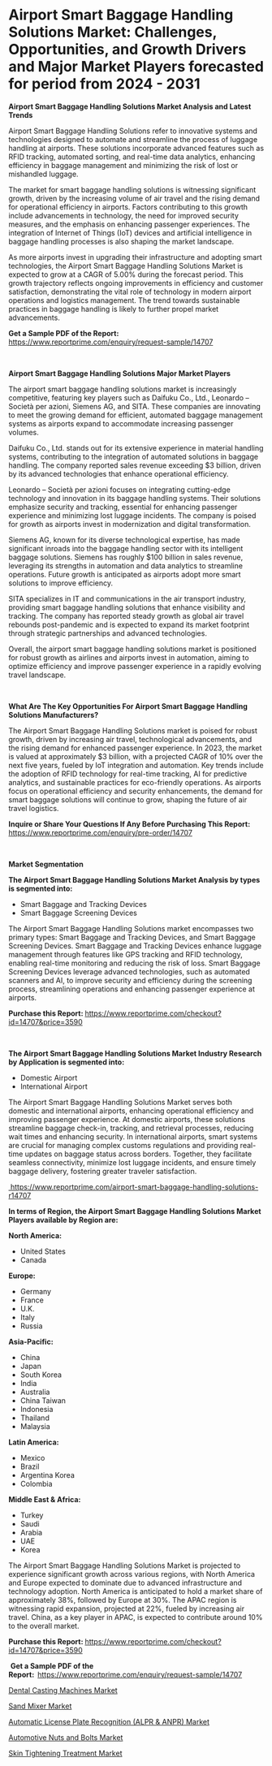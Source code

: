 <p><h1>Airport Smart Baggage Handling Solutions Market: Challenges, Opportunities, and Growth Drivers and Major Market Players forecasted for period from 2024 - 2031</h1></p><p><strong>Airport Smart Baggage Handling Solutions Market Analysis and Latest Trends</strong></p>
<p><p>Airport Smart Baggage Handling Solutions refer to innovative systems and technologies designed to automate and streamline the process of luggage handling at airports. These solutions incorporate advanced features such as RFID tracking, automated sorting, and real-time data analytics, enhancing efficiency in baggage management and minimizing the risk of lost or mishandled luggage.</p><p>The market for smart baggage handling solutions is witnessing significant growth, driven by the increasing volume of air travel and the rising demand for operational efficiency in airports. Factors contributing to this growth include advancements in technology, the need for improved security measures, and the emphasis on enhancing passenger experiences. The integration of Internet of Things (IoT) devices and artificial intelligence in baggage handling processes is also shaping the market landscape.</p><p>As more airports invest in upgrading their infrastructure and adopting smart technologies, the Airport Smart Baggage Handling Solutions Market is expected to grow at a CAGR of 5.00% during the forecast period. This growth trajectory reflects ongoing improvements in efficiency and customer satisfaction, demonstrating the vital role of technology in modern airport operations and logistics management. The trend towards sustainable practices in baggage handling is likely to further propel market advancements.</p></p>
<p><strong>Get a Sample PDF of the Report:&nbsp;</strong> <a href="https://www.reportprime.com/enquiry/request-sample/14707?utm_campaign=33&utm_medium=2&utm_source=Github&utm_content=ia&utm_term=29112024&utm_id=airport-smart-baggage-handling-solutions">https://www.reportprime.com/enquiry/request-sample/14707</a></p>
<p>&nbsp;</p>
<p><strong>Airport Smart Baggage Handling Solutions Major Market Players</strong></p>
<p><p>The airport smart baggage handling solutions market is increasingly competitive, featuring key players such as Daifuku Co., Ltd., Leonardo – Società per azioni, Siemens AG, and SITA. These companies are innovating to meet the growing demand for efficient, automated baggage management systems as airports expand to accommodate increasing passenger volumes.</p><p>Daifuku Co., Ltd. stands out for its extensive experience in material handling systems, contributing to the integration of automated solutions in baggage handling. The company reported sales revenue exceeding $3 billion, driven by its advanced technologies that enhance operational efficiency.</p><p>Leonardo – Società per azioni focuses on integrating cutting-edge technology and innovation in its baggage handling systems. Their solutions emphasize security and tracking, essential for enhancing passenger experience and minimizing lost luggage incidents. The company is poised for growth as airports invest in modernization and digital transformation.</p><p>Siemens AG, known for its diverse technological expertise, has made significant inroads into the baggage handling sector with its intelligent baggage solutions. Siemens has roughly $100 billion in sales revenue, leveraging its strengths in automation and data analytics to streamline operations. Future growth is anticipated as airports adopt more smart solutions to improve efficiency.</p><p>SITA specializes in IT and communications in the air transport industry, providing smart baggage handling solutions that enhance visibility and tracking. The company has reported steady growth as global air travel rebounds post-pandemic and is expected to expand its market footprint through strategic partnerships and advanced technologies.</p><p>Overall, the airport smart baggage handling solutions market is positioned for robust growth as airlines and airports invest in automation, aiming to optimize efficiency and improve passenger experience in a rapidly evolving travel landscape.</p></p>
<p>&nbsp;</p>
<p><strong>What Are The Key Opportunities For Airport Smart Baggage Handling Solutions Manufacturers?</strong></p>
<p><p>The Airport Smart Baggage Handling Solutions market is poised for robust growth, driven by increasing air travel, technological advancements, and the rising demand for enhanced passenger experience. In 2023, the market is valued at approximately $3 billion, with a projected CAGR of 10% over the next five years, fueled by IoT integration and automation. Key trends include the adoption of RFID technology for real-time tracking, AI for predictive analytics, and sustainable practices for eco-friendly operations. As airports focus on operational efficiency and security enhancements, the demand for smart baggage solutions will continue to grow, shaping the future of air travel logistics.</p></p>
<p><strong>Inquire or Share Your Questions If Any Before Purchasing This Report:</strong> <a href="https://www.reportprime.com/enquiry/pre-order/14707?utm_campaign=33&utm_medium=2&utm_source=Github&utm_content=ia&utm_term=29112024&utm_id=airport-smart-baggage-handling-solutions">https://www.reportprime.com/enquiry/pre-order/14707</a></p>
<p>&nbsp;</p>
<p><strong>Market Segmentation</strong></p>
<p><strong>The Airport Smart Baggage Handling Solutions Market Analysis by types is segmented into:</strong></p>
<p><ul><li>Smart Baggage and Tracking Devices</li><li>Smart Baggage Screening Devices</li></ul></p>
<p><p>The Airport Smart Baggage Handling Solutions market encompasses two primary types: Smart Baggage and Tracking Devices, and Smart Baggage Screening Devices. Smart Baggage and Tracking Devices enhance luggage management through features like GPS tracking and RFID technology, enabling real-time monitoring and reducing the risk of loss. Smart Baggage Screening Devices leverage advanced technologies, such as automated scanners and AI, to improve security and efficiency during the screening process, streamlining operations and enhancing passenger experience at airports.</p></p>
<p><strong>Purchase this Report:&nbsp;</strong><a href="https://www.reportprime.com/checkout?id=14707&price=3590&utm_campaign=33&utm_medium=2&utm_source=Github&utm_content=ia&utm_term=29112024&utm_id=airport-smart-baggage-handling-solutions">https://www.reportprime.com/checkout?id=14707&price=3590</a></p>
<p>&nbsp;</p>
<p><strong>The Airport Smart Baggage Handling Solutions Market Industry Research by Application is segmented into:</strong></p>
<p><ul><li>Domestic Airport</li><li>International Airport</li></ul></p>
<p><p>The Airport Smart Baggage Handling Solutions Market serves both domestic and international airports, enhancing operational efficiency and improving passenger experience. At domestic airports, these solutions streamline baggage check-in, tracking, and retrieval processes, reducing wait times and enhancing security. In international airports, smart systems are crucial for managing complex customs regulations and providing real-time updates on baggage status across borders. Together, they facilitate seamless connectivity, minimize lost luggage incidents, and ensure timely baggage delivery, fostering greater traveler satisfaction.</p></p>
<p><a href="https://www.reportprime.com/airport-smart-baggage-handling-solutions-r14707?utm_campaign=33&utm_medium=2&utm_source=Github&utm_content=ia&utm_term=29112024&utm_id=airport-smart-baggage-handling-solutions">&nbsp;https://www.reportprime.com/airport-smart-baggage-handling-solutions-r14707</a></p>
<p><strong>In terms of Region, the Airport Smart Baggage Handling Solutions Market Players available by Region are:</strong></p>
<p>
    <p> <strong> North America: </strong>
        <ul>
            <li>United States</li>
            <li>Canada</li>
        </ul>
        </p> 
    <p> <strong> Europe: </strong>
        <ul>
            <li>Germany</li>
            <li>France</li>
            <li>U.K.</li>
            <li>Italy</li>
            <li>Russia</li>
        </ul>
        </p> 
    <p> <strong> Asia-Pacific: </strong>
        <ul>
            <li>China</li>
            <li>Japan</li>
            <li>South Korea</li>
            <li>India</li>
            <li>Australia</li>
            <li>China Taiwan</li>
            <li>Indonesia</li>
            <li>Thailand</li>
            <li>Malaysia</li>
        </ul>
        </p> 
    <p> <strong> Latin America: </strong>
        <ul>
            <li>Mexico</li>
            <li>Brazil</li>
            <li>Argentina Korea</li>
            <li>Colombia</li>
        </ul>
        </p> 
    <p> <strong> Middle East & Africa: </strong>
        <ul>
            <li>Turkey</li>
            <li>Saudi</li>
            <li>Arabia</li>
            <li>UAE</li>
            <li>Korea</li>
        </ul>
    </p>
    </p>
<p><p>The Airport Smart Baggage Handling Solutions Market is projected to experience significant growth across various regions, with North America and Europe expected to dominate due to advanced infrastructure and technology adoption. North America is anticipated to hold a market share of approximately 38%, followed by Europe at 30%. The APAC region is witnessing rapid expansion, projected at 22%, fueled by increasing air travel. China, as a key player in APAC, is expected to contribute around 10% to the overall market.</p></p>
<p><strong>Purchase this Report: </strong><a href="https://www.reportprime.com/checkout?id=14707&price=3590&utm_campaign=33&utm_medium=2&utm_source=Github&utm_content=ia&utm_term=29112024&utm_id=airport-smart-baggage-handling-solutions">https://www.reportprime.com/checkout?id=14707&price=3590</a></p>
<p>&nbsp;<strong>Get a Sample PDF of the Report:&nbsp;&nbsp;</strong><a href="https://www.reportprime.com/enquiry/request-sample/14707?utm_campaign=33&utm_medium=2&utm_source=Github&utm_content=ia&utm_term=29112024&utm_id=airport-smart-baggage-handling-solutions">https://www.reportprime.com/enquiry/request-sample/14707</a></p>
<p><strong></strong></p>
<p><p><a href="https://www.linkedin.com/pulse/pulse-dental-casting-machines-rhythms-change-market-resonance-aplfe?utm_campaign=33&utm_medium=2&utm_source=Github&utm_content=ia&utm_term=29112024&utm_id=airport-smart-baggage-handling-solutions">Dental Casting Machines Market</a></p><p><a href="https://www.linkedin.com/pulse/sand-mixer-market-research-report-exploring-size-ejaef?utm_campaign=33&utm_medium=2&utm_source=Github&utm_content=ia&utm_term=29112024&utm_id=airport-smart-baggage-handling-solutions">Sand Mixer Market</a></p><p><a href="https://issuu.com/reportprime-2/docs/automatic-license-plate-recognition-alpr-anpr-mark?utm_campaign=33&utm_medium=2&utm_source=Github&utm_content=ia&utm_term=29112024&utm_id=airport-smart-baggage-handling-solutions">Automatic License Plate Recognition (ALPR & ANPR) Market</a></p><p><a href="https://issuu.com/reportprime-2/docs/automotive-nuts-and-bolts-market-size-2030.pptx?utm_campaign=33&utm_medium=2&utm_source=Github&utm_content=ia&utm_term=29112024&utm_id=airport-smart-baggage-handling-solutions">Automotive Nuts and Bolts Market</a></p><p><a href="https://github.com/ashepherd82/Market-Research-Report-List-6/blob/main/skin-tightening-treatment-market.md?utm_campaign=33&utm_medium=2&utm_source=Github&utm_content=ia&utm_term=29112024&utm_id=airport-smart-baggage-handling-solutions">Skin Tightening Treatment Market</a></p></p>
